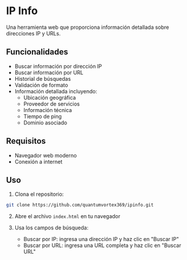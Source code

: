 # IP Info

Una herramienta web que proporciona información detallada sobre direcciones IP y URLs.

## Funcionalidades

- Buscar información por dirección IP
- Buscar información por URL
- Historial de búsquedas
- Validación de formato
- Información detallada incluyendo:
  - Ubicación geográfica
  - Proveedor de servicios
  - Información técnica
  - Tiempo de ping
  - Dominio asociado

## Requisitos

- Navegador web moderno
- Conexión a internet

## Uso

1. Clona el repositorio:
```bash
git clone https://github.com/quantumvortex369/ipinfo.git
```

2. Abre el archivo `index.html` en tu navegador

3. Usa los campos de búsqueda:
   - Buscar por IP: ingresa una dirección IP y haz clic en "Buscar IP"
   - Buscar por URL: ingresa una URL completa y haz clic en "Buscar URL"
